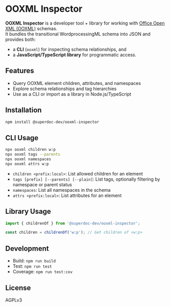 # OOXML Inspector

**OOXML Inspector** is a developer tool + library for working with [Office Open XML (OOXML)](https://en.wikipedia.org/wiki/Office_Open_XML) schemas.  
It bundles the transitional WordprocessingML schema into JSON and provides both:

- a **CLI** (`ooxml`) for inspecting schema relationships, and
- a **JavaScript/TypeScript library** for programmatic access.

## Features

- Query OOXML element children, attributes, and namespaces
- Explore schema relationships and tag hierarchies
- Use as a CLI or import as a library in Node.js/TypeScript

## Installation

```bash
npm install @superdoc-dev/ooxml-inspector
```

## CLI Usage

```bash
npx ooxml children w:p
npx ooxml tags --parents
npx ooxml namespaces
npx ooxml attrs w:p
```

- `children <prefix:local>`: List allowed children for an element
- `tags [prefix] [--parents] [--plain]`: List tags, optionally filtering by namespace or parent status
- `namespaces`: List all namespaces in the schema
- `attrs <prefix:local>`: List attributes for an element

## Library Usage

```js
import { childrenOf } from '@superdoc-dev/ooxml-inspector';

const children = childrenOf('w:p'); // Get children of <w:p>
```

## Development

- Build: `npm run build`
- Test: `npm run test`
- Coverage: `npm run test:cov`

## License

AGPLv3
